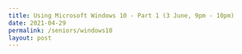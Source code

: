 ```yaml
---
title: Using Microsoft Windows 10 - Part 1 (3 June, 9pm - 10pm)
date: 2021-04-29
permalink: /seniors/windows10
layout: post
---
```


